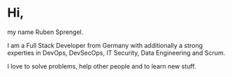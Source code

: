 # Hi,

my name Ruben Sprengel.

I am a Full Stack Developer from Germany with additionally a strong experties in DevOps, DevSecOps, IT Security, Data Engineering and Scrum.

I love to solve problems, help other people and to learn new stuff.
